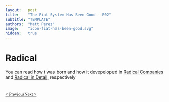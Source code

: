 ```yaml
---
layout:   post
title:    "The Fiat System Has Been Good - E02"
subtitle: "TEMPLATE"
authors:  "Matt Perez"
image:    "icon-fiat-has-been-good.svg"
hidden:   true
---
```


<div style="display:none; ">
 <p>Time for an alternative.</p>
</div>

<h1>Radical</h1>
 <p></p>
 <p></p>
 <p>You can read how t was born and how it devepeloped in <a href="https://www.amazon.com/dp/B0CN3X7J93" xxx="">Radical Companies</a> and <a href="https://www.amazon.com/dp/B0CN3X7J93">Radical in Detail,</a> respectively</p>

<h1></h1>
 <p></p>
 <p></p>  
 <p></p>

<div style="margin-bottom:1in; font-family: American Typewriter, serif; ">
 <span style="float:left; ">
  <a href="https://radicalcompanies.com/2024/11/28/book4-inro">&lt; Previous</a>
 <span>
 <span style="float:right; ">
  <a href="https://radicalcompanies.com/2024/12/01/book4-02">Next &gt;</a>
 </span>
</div>


